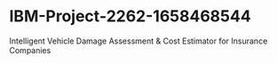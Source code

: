 # IBM-Project-2262-1658468544
Intelligent Vehicle Damage Assessment &amp; Cost Estimator for Insurance Companies
